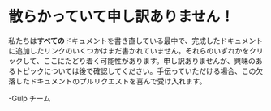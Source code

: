 <!-- front-matter
id: documentation-missing
title: Documentation Missing
hide_title: true
-->

# 散らかっていて申し訳ありません！

私たちは**すべての**ドキュメントを書き直している最中で、完成したドキュメントに追加したリンクのいくつかはまだ書かれていません。それらのいずれかをクリックして、ここにたどり着く可能性があります。申し訳ありませんが、興味のあるトピックについては後で確認してください。手伝っていただける場合、この欠落したドキュメントのプルリクエストを喜んで受け入れます。

-Gulp チーム
